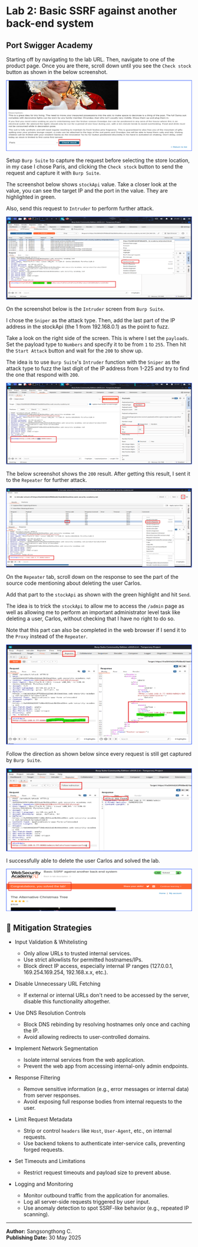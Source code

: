 # Lab 2: Basic SSRF against another back-end system

## Port Swigger Academy

Starting off by navigating to the lab URL. Then, navigate to one of the product page. Once you are there, scroll down until you see the `Check stock` button as shown in the below screenshot.

![checkStock](images/SSRFLab2_1_checkStock.png)

Setup `Burp Suite` to capture the request before selecting the store location, in my case I chose Paris, and clicking the `Check stock` button to send the request and capture it with `Burp Suite`.

The screenshot below shows `stockApi` value. Take a closer look at the value, you can see the target IP and the port in the value. They are highlighted in green.

Also, send this request to `Intruder` to perform further attack.

![sendToIntruder](images/SSRFLab2_1_sendToIntruder.png)

On the screenshot below is the `Intruder` screen from `Burp Suite`.

I chose the `Sniper` as the attack type. Then, add the last part of the IP address in the stockApi (the 1 from 192.168.0.1) as the point to fuzz.

Take a look on the right side of the screen. This is where I set the `payloads`. Set the payload type to `Numbers` and specify it to be from `1` to `255`. Then hit the `Start Attack` button and wait for the `200` to show up.

The idea is to use `Burp Suite`'s `Intruder` function with the `Sniper` as the attack type to fuzz the last digit of the IP address from 1-225 and try to find the one that respond with `200`.

![intruderSettingWithTheStockApiChange](images/SSRFLab2_3_intruderSettingWithTheStockApiChange.png)

The below screenshot shows the `200` result. After getting this result, I sent it to the `Repeater` for further attack.

![PauseAndSendToRepeater](images/SSRFLab2_4_PauseAndSendToRepeater.png)

On the `Repeater` tab, scroll down on the response to see the part of the source code mentioning about deleting the user Carlos.

Add that part to the `stockApi` as shown with the green highlight and hit `Send`.

The idea is to trick the `stockApi` to allow me to access the `/admin` page as well as allowing me to perform an important administrator level task like deleting a user, Carlos, without checking that I have no right to do so.

Note that this part can also be completed in the web browser if I send it to the `Proxy` instead of the `Repeater`.

![deleteCarlos](images/SSRFLab2_5_deleteCarlos.png)

Follow the direction as shown below since every request is still get captured by `Burp Suite`.

![followRedirection](images/SSRFLab2_6_followRedirection.png)

I successfully able to delete the user Carlos and solved the lab.

![labSolved](images/SSRFLab2_7_labSolved.png)

## 🔐 Mitigation Strategies

+ Input Validation & Whitelisting
  + Only allow URLs to trusted internal services.
  + Use strict allowlists for permitted hostnames/IPs.
  + Block direct IP access, especially internal IP ranges (127.0.0.1, 169.254.169.254, 192.168.x.x, etc.).

+ Disable Unnecessary URL Fetching
  + If external or internal URLs don't need to be accessed by the server, disable this functionality altogether.

+ Use DNS Resolution Controls
  + Block DNS rebinding by resolving hostnames only once and caching the IP.
  + Avoid allowing redirects to user-controlled domains.

+ Implement Network Segmentation
  + Isolate internal services from the web application.
  + Prevent the web app from accessing internal-only admin endpoints.

+ Response Filtering
  + Remove sensitive information (e.g., error messages or internal data) from server responses.
  + Avoid exposing full response bodies from internal requests to the user.

+ Limit Request Metadata
  + Strip or control `headers` like `Host`, `User-Agent`, etc., on internal requests.
  + Use backend tokens to authenticate inter-service calls, preventing forged requests.

+ Set Timeouts and Limitations
  + Restrict request timeouts and payload size to prevent abuse.

+ Logging and Monitoring
  + Monitor outbound traffic from the application for anomalies.
  + Log all server-side requests triggered by user input.
  + Use anomaly detection to spot SSRF-like behavior (e.g., repeated IP scanning).

---

**Author:** Sangsongthong C.  
**Publishing Date:** 30 May 2025
